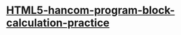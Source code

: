# [HTML5-hancom-program-block-calculation-practice](https://jhyoon-dev.github.io/HTML5-hancom-program-block-calculation-practice/01_01.html)
